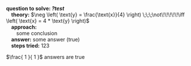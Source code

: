 **question to solve: *?test*** \
&emsp;**theory:** $\neg \left( \text{y} = \frac{\text{x}}{4} \right) \;\;\;\not\!\!\!\!\!\iff \left( \text{x} = 4 * \text{y} \right)$ \
&emsp;**approach:** \
&emsp;&emsp;some conclusion \
&emsp;**answer:** some answer (true) \
&emsp;**steps tried:** 123

$\frac{ 1 }{ 1 }$ answers are true
